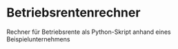 # Betriebsrentenrechner

Rechner für Betriebsrente als Python-Skript anhand eines Beispielunternehmens
